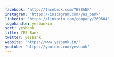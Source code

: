 ```yaml
---
facebook: 'http://facebook.com/YESBANK'
instagram: 'https://instagram.com/yes_bank'
linkedin: 'https://linkedin.com/company/269604'
logohandle: yesbankin
sort: yesbank
title: YES Bank
twitter: yesbank
website: 'https://www.yesbank.in/'
youtube: 'https://youtube.com/yesbank'
---
```

